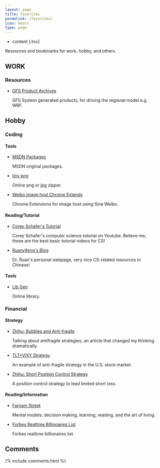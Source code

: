 ```yaml
---
layout: page
title: Favorites 
permalink: /favorites/
icon: heart 
type: page
---
```


* content
{:toc}

Resources and bookmarks for work, hobby, and others.

## WORK
### Resources

* [GFS Product Archives](ftp://ftpprd.ncep.noaa.gov/pub/data/nccf/com/gfs/prod/)
    
    GFS System generated products, for driving the regional model e.g. WRF.


## Hobby

### Coding

#### Tools

* [MSDN Packages](http://msdn.itellyou.cn/)

    MSDN original packages.

* [tiny png](https://tinypng.com/)

    Online png or jpg zipper.

* [Weibo image host Chrome Extends](https://github.com/Suxiaogang/WeiboPicBed)

    Chrome Extensions for image host using Sina Weibo.


#### Reading/Tutorial

* [Corey Schafer's Tutorial](https://www.youtube.com/user/schafer5/playlists)

    Corey Schafer's computer science tutorial on Youtube. Believe me, these are the best basic tutorial videos for CS!

* [Ruanyifeng's Blog](http://www.ruanyifeng.com/home.html)

    Dr. Ruan's personal webpage, very nice CS-related resources in Chinese!


#### Tools

* [Lib Gen](http://gen.lib.rus.ec/)

    Online library.

### Financial

#### Strategy

* [Zhihu: Bubbles and Anti-fragile](https://zhuanlan.zhihu.com/p/29399851?utm_source=wechat_timeline&utm_medium=social&from=timeline)

    Talking about antifragile strategies, an article that changed my thinking dramatically.

* [TLT+VIXY Strategy](http://mp.weixin.qq.com/s/Drp7uYwRl8Nm9ZVjvFSULg)
    
    An example of anti-fragile strategy in the U.S. stock market.

* [Zhihu: Short Position Control Strategy](https://www.zhihu.com/question/264725421)
    
    A position control strategy to lead limited short loss.

#### Reading/Information

* [Farnam Street](https://fs.blog/)
    
    Mental models, decision making, learning, reading, and the art of living.

* [Forbes Realtime Billionaires List](https://www.forbes.com/billionaires/list/)
    
    Forbes realtime billionaires list.

## Comments

{% include comments.html %}


